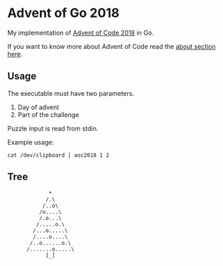 # Advent of Go 2018

My implementation of [Advent of Code 2018](https://adventofcode.com/2018) in Go.

If you want to know more about Advent of Code read the [about section here](https://adventofcode.com/2018/about).

## Usage

The executable must have two parameters.

1. Day of advent
2. Part of the challenge

Puzzle input is read from stdin.

Example usage:

```
cat /dev/clipboard | aoc2018 1 2
```

## Tree

```
             *
            /.\
           /..o\
          /o....\
          /.o...\
         /.....o.\
        /...o.....\
        /....o....\
       /..o......o.\
      /.......o.....\
            [_]
```
